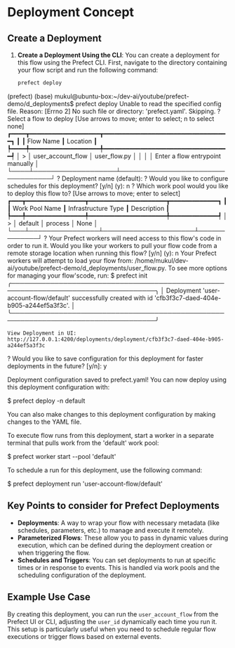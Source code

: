 # Deployment Concept

## Create a Deployment

1. **Create a Deployment Using the CLI**:
   You can create a deployment for this flow using the Prefect CLI. First, navigate to the directory containing your flow script and run the following command:

   ```bash
   prefect deploy
   ```

(prefect) (base) mukul@ubuntu-box:~/dev-ai/youtube/prefect-demo/d_deployments$ prefect deploy
Unable to read the specified config file. Reason: [Errno 2] No such file or directory: 'prefect.yaml'. Skipping.
? Select a flow to deploy [Use arrows to move; enter to select; n to select none]
┏━━━━┳━━━━━━━━━━━━━━━━━━━┳━━━━━━━━━━━━━━━━━━━━━━━━━━━━━━━━━━┓
┃    ┃ Flow Name         ┃ Location                         ┃
┡━━━━╇━━━━━━━━━━━━━━━━━━━╇━━━━━━━━━━━━━━━━━━━━━━━━━━━━━━━━━━┩
│ >  │ user_account_flow │ user_flow.py                     │
│    │                   │ Enter a flow entrypoint manually │
└────┴───────────────────┴──────────────────────────────────┘
? Deployment name (default):
? Would you like to configure schedules for this deployment? [y/n] (y): n
? Which work pool would you like to deploy this flow to? [Use arrows to move; enter to select]
┏━━━┳━━━━━━━━━━━━━━━━┳━━━━━━━━━━━━━━━━━━━━━┳━━━━━━━━━━━━━┓
┃   ┃ Work Pool Name ┃ Infrastructure Type ┃ Description ┃
┡━━━╇━━━━━━━━━━━━━━━━╇━━━━━━━━━━━━━━━━━━━━━╇━━━━━━━━━━━━━┩
│ > │ default        │ process             │ None        │
└───┴────────────────┴─────────────────────┴─────────────┘
? Your Prefect workers will need access to this flow's code in order to run it. Would you like your workers to pull your flow code from a remote storage location when running this flow? [y/n] (y): n
Your Prefect workers will attempt to load your flow from:
/home/mukul/dev-ai/youtube/prefect-demo/d_deployments/user_flow.py. To see more options for managing your flow'scode, run:
        $ prefect init
╭───────────────────────────────────────────────────────────────────────────────────╮
│ Deployment 'user-account-flow/default' successfully created with id 'cfb3f3c7-daed-404e-b905-a244ef5a3f3c'.    │
╰───────────────────────────────────────────────────────────────────────────────────╯

```url
View Deployment in UI: http://127.0.0.1:4200/deployments/deployment/cfb3f3c7-daed-404e-b905-a244ef5a3f3c
```

? Would you like to save configuration for this deployment for faster deployments in the future? [y/n]: y

Deployment configuration saved to prefect.yaml! You can now deploy using this deployment configuration with:

$ prefect deploy -n default

You can also make changes to this deployment configuration by making changes to the YAML file.

To execute flow runs from this deployment, start a worker in a separate terminal that pulls work from the 'default' work pool:

$ prefect worker start --pool 'default'

To schedule a run for this deployment, use the following command:

$ prefect deployment run 'user-account-flow/default'

## Key Points to consider for Prefect Deployments

- **Deployments**: A way to wrap your flow with necessary metadata (like schedules, parameters, etc.) to manage and execute it remotely.
- **Parameterized Flows**: These allow you to pass in dynamic values during execution, which can be defined during the deployment creation or when triggering the flow.
- **Schedules and Triggers**: You can set deployments to run at specific times or in response to events. This is handled via work pools and the scheduling configuration of the deployment.

## Example Use Case

By creating this deployment, you can run the `user_account_flow` from the Prefect UI or CLI, adjusting the `user_id` dynamically each time you run it. This setup is particularly useful when you need to schedule regular flow executions or trigger flows based on external events.

